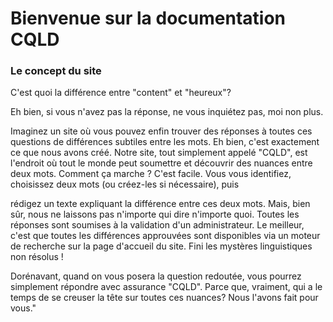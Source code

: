 # Bienvenue sur la documentation CQLD

### Le concept du site

C'est quoi la différence entre "content" et "heureux"?

Eh bien, si vous n'avez pas la réponse, ne vous inquiétez pas, moi non plus.

Imaginez un site où vous pouvez enfin trouver des réponses à toutes ces questions de différences subtiles entre les mots. Eh bien, c'est exactement ce que nous avons créé. Notre site, tout simplement appelé "CQLD", est l'endroit où tout le monde peut soumettre et découvrir des nuances entre deux mots. Comment ça marche ? C'est facile. Vous vous identifiez, choisissez deux mots (ou créez-les si nécessaire), puis

rédigez un texte expliquant la différence entre ces deux mots. Mais, bien sûr, nous ne laissons pas n'importe qui dire n'importe quoi. Toutes les réponses sont soumises à la validation d'un administrateur. Le meilleur, c'est que toutes les différences approuvées sont disponibles via un moteur de recherche sur la page d'accueil du site. Fini les mystères linguistiques non résolus !

Dorénavant, quand on vous posera la question redoutée, vous pourrez simplement répondre avec assurance "CQLD". Parce que, vraiment, qui a le temps de se creuser la tête sur toutes ces nuances? Nous l'avons fait pour vous."
